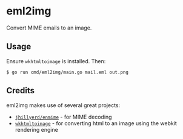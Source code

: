 # eml2img

Convert MIME emails to an image.

## Usage

Ensure `wkhtmltoimage` is installed. Then:

```
$ go run cmd/eml2img/main.go mail.eml out.png
```

## Credits

eml2img makes use of several great projects:

* [`jhillyerd/enmime`](https://github.com/jhillyerd/enmime) - for MIME decoding
* [`wkhtmltoimage`](https://wkhtmltopdf.org/) - for converting html to an image 
  using the webkit rendering engine